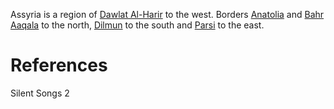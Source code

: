 Assyria is a region of [Dawlat Al-Harir](../Dawlat%20Al-Harir.md) to the west. Borders [Anatolia](Anatolia.md) and [Bahr Aaqala](Bahr%20Aaqala.md) to the north, [Dilmun](Dilmun.md) to the south and [Parsi](Parsi.md) to the east.

# References
Silent Songs 2